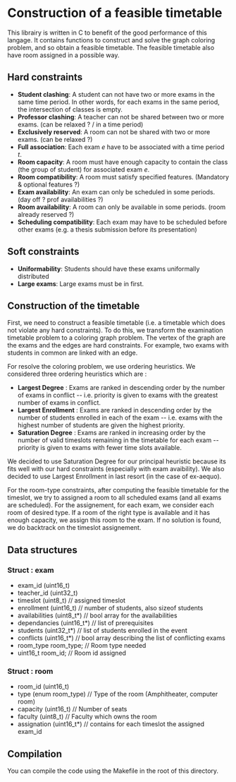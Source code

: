 # Construction of a feasible timetable

This librairy is written in C to benefit of the good performance of this langage. It contains functions to construct and solve the graph coloring problem, and so obtain a feasible timetable. The feasible timetable also have room assigned in a possible way.

## Hard constraints

 * **Student clashing**: A student can not have two or more exams in the same time period. In other words, for each exams in the same period, the intersection of classes is empty.
 * **Professor clashing**: A teacher can not be shared between two or more exams. (can be relaxed ? / in a time period)
 * **Exclusively reserved**: A room can not be shared with two or more exams. (can be relaxed ?)
 * **Full association**: Each exam *e* have to be associated with a time period *t*.
 * **Room capacity**: A room must have enough capacity to contain the class (the group of student) for associated exam *e*.
 * **Room compatibility**: A room must satisfy specified features. (Mandatory & optional features ?)
 * **Exam availability**: An exam can only be scheduled in some periods. (day off ? prof availabilities ?)
 * **Room availability**: A room can only be available in some periods. (room already reserved ?)
 * **Scheduling compatibility**: Each exam may have to be scheduled before other exams (e.g. a thesis submission before its presentation)

## Soft constraints
 * **Uniformability**: Students should have these exams uniformally distributed
 * **Large exams**: Large exams must be in first.

## Construction of the timetable

First, we need to construct a feasible timetable (i.e. a timetable which does not violate any hard constraints). To do this, we transform the examination timetable problem to a coloring graph problem. The vertex of the graph are the exams and the edges are hard constraints. For example, two exams with students in common are linked with an edge.

For resolve the coloring problem, we use ordering heuristics. We considered three ordering heuristics which are :

 * **Largest Degree** : Exams are ranked in descending order by the number of exams in conflict -- i.e. priority is given to exams with the greatest number of exams in conflict.
 * **Largest Enrollment** : Exams are ranked in descending order by the number of students enrolled in each of the exam -- i.e. exams with the highest number of students are given the highest priority.
 * **Saturation Degree** : Exams are ranked in increasing order by the number of valid timeslots remaining in the timetable for each exam -- priority is given to exams with fewer time slots available.

We decided to use Saturation Degree for our principal heuristic because its fits well with our hard constraints (especially with exam avaibility). We also decided to use Largest Enrollment in last resort (in the case of ex-aequo).

For the room-type constraints, after computing the feasible timetable for the timeslot, we try to assigned a room to all scheduled exams (and all exams are scheduled). For the assignement, for each exam, we consider each room of desired type. If a room of the right type is available and it has enough capacity, we assign this room to the exam. If no solution is found, we do backtrack on the timeslot assignement.

## Data structures

### Struct : exam
 * exam_id (uint16_t)
 * teacher_id (uint32_t)
 * timeslot (uint8_t)              // assigned timeslot
 * enrollment (uint16_t)        // number of students, also sizeof students
 * availabilities (uint8_t*)      // bool array for the availabilities
 * dependancies (uint16_t*) // list of prerequisites
 * students (uint32_t*)         // list of students enrolled in the event
 * conflicts (uint16_t*)          // bool array describing the list of conflicting exams
 * room_type room_type;     // Room type needed
 * uint16_t room_id;             // Room id assigned

### Struct : room
 * room_id (uint16_t)
 * type (enum room_type) // Type of the room (Amphitheater, computer room)
 * capacity (uint16_t)         // Number of seats
 * faculty (uint8_t)              // Faculty which owns the room
 * assignation (uint16_t*)  // contains for each timeslot the assigned exam_id

## Compilation

You can compile the code using the Makefile in the root of this directory.
